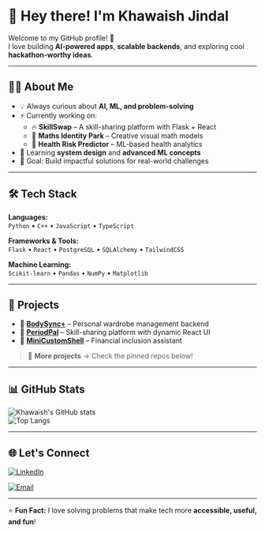 # 👋 Hey there! I'm Khawaish Jindal  

Welcome to my GitHub profile! 🚀  
I love building **AI-powered apps**, **scalable backends**, and exploring cool **hackathon-worthy ideas**.  

---

## 🧑‍💻 About Me  
- 💡 Always curious about **AI, ML, and problem-solving**
- ⚡ Currently working on:  
  - 🔥 **SkillSwap** – A skill-sharing platform with Flask + React  
  - 🧮 **Maths Identity Park** – Creative visual math models  
  - 🏥 **Health Risk Predictor** – ML-based health analytics  
- 🌱 Learning **system design** and **advanced ML concepts**
- 🎯 Goal: Build impactful solutions for real-world challenges  

---

## 🛠️ Tech Stack  
**Languages:**  
`Python` • `C++` • `JavaScript` • `TypeScript`  

**Frameworks & Tools:**  
`Flask` • `React` • `PostgreSQL` • `SQLAlchemy` • `TailwindCSS`  

**Machine Learning:**  
`Scikit-learn` • `Pandas` • `NumPy` • `Matplotlib`  

---

## 📌 Projects  
- 🛒 [**BodySync+**](https://github.com/Khawaish2006/BodySyncPlus) – Personal wardrobe management backend  
- 🤝 [**PeriodPal**](https://github.com/Khawaish2006/periodpal) – Skill-sharing platform with dynamic React UI  
- 🧠 [**MiniCustomShell**](https://github.com/Khawaish2006/MiniCustomShell) – Financial inclusion assistant  

> 🔗 **More projects** → Check the pinned repos below!  

---

## 📊 GitHub Stats  
![Khawaish's GitHub stats](https://github-readme-stats.vercel.app/api?username=Khawaish2006&show_icons=true&theme=tokyonight)  
![Top Langs](https://github-readme-stats.vercel.app/api/top-langs/?username=Khawaish2006&layout=compact&theme=tokyonight)  

---

## 🌐 Let's Connect  
[![LinkedIn](https://img.shields.io/badge/LinkedIn-blue?logo=linkedin&logoColor=white)](https://www.linkedin.com/in/khawaish12?utm_source=share&utm_campaign=share_via&utm_content=profile&utm_medium=android_app)  

[![Email](https://img.shields.io/badge/Email-Contact-red?logo=gmail&logoColor=white)](mailto:jindal.kh12@gmail.com)

---

⭐ **Fun Fact:** I love solving problems that make tech more **accessible, useful, and fun**!  
